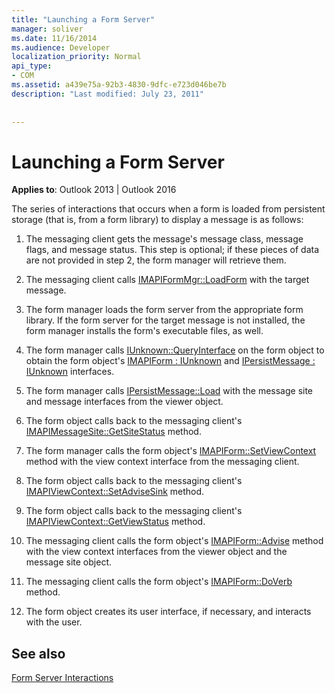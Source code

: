 ```yaml
---
title: "Launching a Form Server"
manager: soliver
ms.date: 11/16/2014
ms.audience: Developer
localization_priority: Normal
api_type:
- COM
ms.assetid: a439e75a-92b3-4830-9dfc-e723d046be7b
description: "Last modified: July 23, 2011"
 
 
---
```


# Launching a Form Server

  
  
**Applies to**: Outlook 2013 | Outlook 2016 
  
The series of interactions that occurs when a form is loaded from persistent storage (that is, from a form library) to display a message is as follows:
  
1. The messaging client gets the message's message class, message flags, and message status. This step is optional; if these pieces of data are not provided in step 2, the form manager will retrieve them.
    
2. The messaging client calls [IMAPIFormMgr::LoadForm](imapiformmgr-loadform.md) with the target message. 
    
3. The form manager loads the form server from the appropriate form library. If the form server for the target message is not installed, the form manager installs the form's executable files, as well.
    
4. The form manager calls [IUnknown::QueryInterface](http://msdn.microsoft.com/library/54d5ff80-18db-43f2-b636-f93ac053146d%28Office.15%29.aspx) on the form object to obtain the form object's [IMAPIForm : IUnknown](imapiformiunknown.md) and [IPersistMessage : IUnknown](ipersistmessageiunknown.md) interfaces. 
    
5. The form manager calls [IPersistMessage::Load](ipersistmessage-load.md) with the message site and message interfaces from the viewer object. 
    
6. The form object calls back to the messaging client's [IMAPIMessageSite::GetSiteStatus](imapimessagesite-getsitestatus.md) method. 
    
7. The form manager calls the form object's [IMAPIForm::SetViewContext](imapiform-setviewcontext.md) method with the view context interface from the messaging client. 
    
8. The form object calls back to the messaging client's [IMAPIViewContext::SetAdviseSink](imapiviewcontext-setadvisesink.md) method. 
    
9. The form object calls back to the messaging client's [IMAPIViewContext::GetViewStatus](imapiviewcontext-getviewstatus.md) method. 
    
10. The messaging client calls the form object's [IMAPIForm::Advise](imapiform-advise.md) method with the view context interfaces from the viewer object and the message site object. 
    
11. The messaging client calls the form object's [IMAPIForm::DoVerb](imapiform-doverb.md) method. 
    
12. The form object creates its user interface, if necessary, and interacts with the user.
    
## See also



[Form Server Interactions](form-server-interactions.md)

